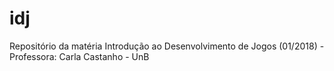 # idj
Repositório da matéria Introdução ao Desenvolvimento de Jogos (01/2018) - Professora: Carla Castanho - UnB
